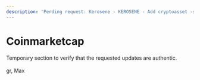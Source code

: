 ```yaml
---
description: 'Pending request: Kerosene - KEROSENE - Add cryptoasset -support+id949874'
---
```


# Coinmarketcap

Temporary section to verify that the requested updates are authentic.\
\
gr, Max

